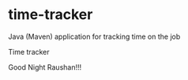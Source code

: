 # time-tracker
Java (Maven) application for tracking time on the job

Time tracker

Good Night Raushan!!!
